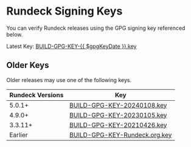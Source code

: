# Rundeck Signing Keys

You can verify Rundeck releases using the GPG signing key referenced below.

Latest Key: <a href="https://docs.rundeck.com/keys/BUILD-GPG-KEY-{{ $gpgKeyDate }}.key">BUILD-GPG-KEY-{{ $gpgKeyDate }}.key</a>

## Older Keys

Older releases may use one of the following keys.

| Rundeck Versions | Key               |
|------------------|-------------------|
| 5.0.1+   | [BUILD-GPG-KEY-20240108.key](https://docs.rundeck.com/keys/BUILD-GPG-KEY-20240108.key)
| 4.9.0+   | [BUILD-GPG-KEY-20230105.key](https://docs.rundeck.com/keys/BUILD-GPG-KEY-20230105.key)
| 3.3.11+  | [BUILD-GPG-KEY-20210426.key](https://docs.rundeck.com/keys/BUILD-GPG-KEY-20210426.key)
| Earlier  | [BUILD-GPG-KEY-Rundeck.org.key](https://docs.rundeck.com/keys/BUILD-GPG-KEY-Rundeck.org.key)
